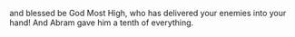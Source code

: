 and blessed be God Most High, who has delivered your enemies into your hand! And Abram gave him a tenth of everything.

